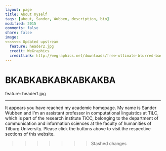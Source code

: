 ```yaml
---
layout: page
title: About myself
tags: [about, Sander, Wubben, description, bio]
modified: 2015
comments: false
share: false
image:
<<<<<<< Updated upstream
  feature: header2.jpg
  credit: WeGraphics
  creditlink: http://wegraphics.net/downloads/free-ultimate-blurred-background-pack/
---
```



BKABKABKABKABKAKBA
=======
  feature: header1.jpg

---
It appears you have reached my academic homepage. My name is Sander Wubben and I'm an assistant professor in computational linguistics at TiLC, which is part of the research institute TiCC, belonging to the department of communication and information sciences at the faculty of humanities of Tilburg University. Please click the buttons above to visit the respective sections of this website.
>>>>>>> Stashed changes
